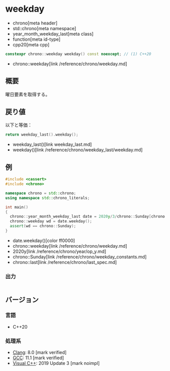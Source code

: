 # weekday
* chrono[meta header]
* std::chrono[meta namespace]
* year_month_weekday_last[meta class]
* function[meta id-type]
* cpp20[meta cpp]

```cpp
constexpr chrono::weekday weekday() const noexcept; // (1) C++20
```
* chrono::weekday[link /reference/chrono/weekday.md]

## 概要
曜日要素を取得する。


## 戻り値
以下と等価：

```cpp
return weekday_last().weekday();
```
* weekday_last()[link weekday_last.md]
* weekday()[link /reference/chrono/weekday_last/weekday.md]


## 例
```cpp example
#include <cassert>
#include <chrono>

namespace chrono = std::chrono;
using namespace std::chrono_literals;

int main()
{
  chrono::year_month_weekday_last date = 2020y/3/chrono::Sunday[chrono::last];
  chrono::weekday wd = date.weekday();
  assert(wd == chrono::Sunday);
}
```
* date.weekday()[color ff0000]
* chrono::weekday[link /reference/chrono/weekday.md]
* 2020y[link /reference/chrono/year/op_y.md]
* chrono::Sunday[link /reference/chrono/weekday_constants.md]
* chrono::last[link /reference/chrono/last_spec.md]

### 出力
```
```

## バージョン
### 言語
- C++20

### 処理系
- [Clang](/implementation.md#clang): 8.0 [mark verified]
- [GCC](/implementation.md#gcc): 11.1 [mark verified]
- [Visual C++](/implementation.md#visual_cpp): 2019 Update 3 [mark noimpl]
